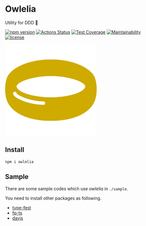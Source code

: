 # Owlelia

Utility for DDD 🦉

[![npm version](https://badge.fury.io/js/owlelia.svg)](https://badge.fury.io/js/owlelia)
[![Actions Status](https://github.com/tadashi-aikawa/owlelia/workflows/Tests/badge.svg)](https://github.com/tadashi-aikawa/owlelia/actions)
[![Test Coverage](https://api.codeclimate.com/v1/badges/2d25fe948ba57717c578/test_coverage)](https://codeclimate.com/github/tadashi-aikawa/owlelia/test_coverage)
[![Maintainability](https://api.codeclimate.com/v1/badges/2d25fe948ba57717c578/maintainability)](https://codeclimate.com/github/tadashi-aikawa/owlelia/maintainability)
[![license](https://img.shields.io/github/license/mashape/apistatus.svg)](https://github.com/tadashi-aikawa/owlelia/blob/master/LICENSE)

<img src="./logo.svg" width=300 alt="logo" />

## Install

```
npm i owlelia
```

## Sample

There are some sample codes which use _owlelia_ in `./sample`.

You need to install other packages as following.

- [type-fest](https://github.com/sindresorhus/type-fest)
- [fp-ts](https://github.com/gcanti/fp-ts)
- [dayjs](https://github.com/iamkun/dayjs)
